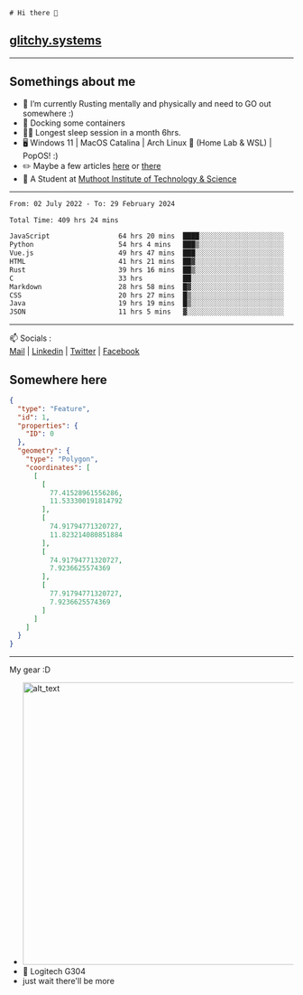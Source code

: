 ```
# Hi there 👋
```
## [glitchy.systems](https://glitchy.systems)
---

## Somethings about me



- 🌱 I’m currently Rusting mentally and physically and need to GO out somewhere :)
- 🐋 Docking some containers
- 😶‍🌫️ Longest sleep session in a month 6hrs.
- 🖥️ Windows 11 | MacOS Catalina | Arch Linux 🦩 (Home Lab & WSL) | PopOS! :)
- ✏️ Maybe a few articles [here](https://medium.com/@advaithnarayanan8) or [there](https://medium.com/@advaithnarayanan8)
- 📑 A Student at [Muthoot Institute of Technology & Science](https://mgmits.ac.in/)



---

<!--START_SECTION:waka-->

```txt
From: 02 July 2022 - To: 29 February 2024

Total Time: 409 hrs 24 mins

JavaScript                 64 hrs 20 mins  ████░░░░░░░░░░░░░░░░░░░░░   15.72 %
Python                     54 hrs 4 mins   ███▒░░░░░░░░░░░░░░░░░░░░░   13.21 %
Vue.js                     49 hrs 47 mins  ███░░░░░░░░░░░░░░░░░░░░░░   12.16 %
HTML                       41 hrs 21 mins  ██▓░░░░░░░░░░░░░░░░░░░░░░   10.10 %
Rust                       39 hrs 16 mins  ██▒░░░░░░░░░░░░░░░░░░░░░░   09.59 %
C                          33 hrs          ██░░░░░░░░░░░░░░░░░░░░░░░   08.06 %
Markdown                   28 hrs 58 mins  █▓░░░░░░░░░░░░░░░░░░░░░░░   07.08 %
CSS                        20 hrs 27 mins  █▒░░░░░░░░░░░░░░░░░░░░░░░   05.00 %
Java                       19 hrs 19 mins  █▒░░░░░░░░░░░░░░░░░░░░░░░   04.72 %
JSON                       11 hrs 5 mins   ▓░░░░░░░░░░░░░░░░░░░░░░░░   02.71 %
```

<!--END_SECTION:waka-->

---

📫 Socials :<br>
[Mail](mailto:advaithnarayanan8@gmail.com) | [Linkedin](https://www.linkedin.com/in/advaith-narayanan-a72152214/) | [Twitter](https://twitter.com/advaithnarayan) | [Facebook](https://screenmessage.com/qinq)

## Somewhere here

```geojson
{
  "type": "Feature",
  "id": 1,
  "properties": {
    "ID": 0
  },
  "geometry": {
    "type": "Polygon",
    "coordinates": [
      [
        [
          77.41528961556286,
          11.533300191814792
        ],
        [
          74.91794771320727,
          11.823214080851884
        ],
        [
          74.91794771320727,
          7.9236625574369
        ],
        [
          77.91794771320727,
          7.9236625574369
        ]
      ]
    ]
  }
}
```


--- 
My gear :D

- [<img alt="alt_text" width="500px" src="https://valid.x86.fr/cache/banner/xv24bv-6.png" />](https://valid.x86.fr/xv24bv)
- 🐁 Logitech G304
- just wait there'll be more

